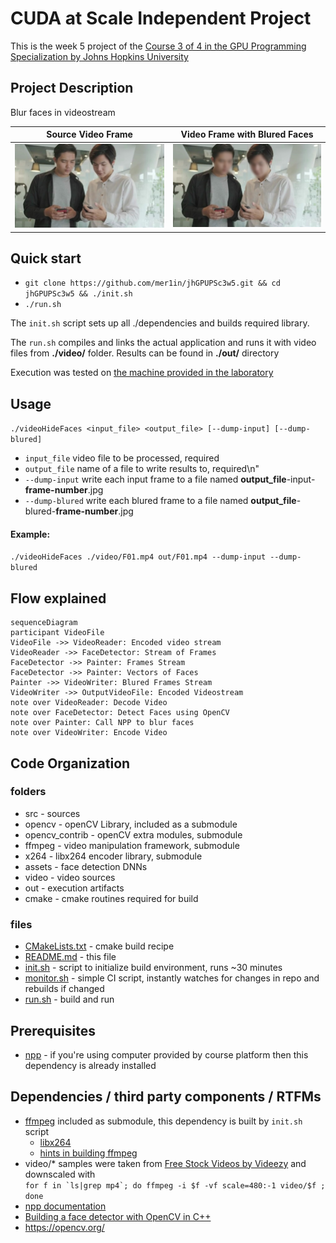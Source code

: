 # CUDA at Scale Independent Project

This is the week 5 project of the [Course 3 of 4 in the GPU Programming Specialization by Johns Hopkins University](https://www.coursera.org/learn/cuda-at-scale-for-the-enterprise/home/info)

## Project Description

Blur faces in videostream

| Source Video Frame | Video Frame with Blured Faces |
:-------------------------:|:-------------------------:
![src](out/F01-input-12.jpg)  |  ![dst](out/F01-blured-12.jpg)

## Quick start

- `git clone https://github.com/mer1in/jhGPUPSc3w5.git && cd jhGPUPSc3w5 && ./init.sh`
- `./run.sh`

The `init.sh` script sets up all ./dependencies and builds required library.

The `run.sh` compiles and links the actual application and runs it with video files from **./video/** folder. Results can be found in **./out/** directory

Execution was tested on [the machine provided in the laboratory](https://www.coursera.org/learn/cuda-at-scale-for-the-enterprise/ungradedLab/8cJV3/npp-box-filter-laboratory/lab)

## Usage

`./videoHideFaces <input_file> <output_file> [--dump-input] [--dump-blured]`
- `input_file` video file to be processed, required
- `output_file`    name of a file to write results to, required\n"
- `--dump-input`   write each input frame to a file named **output_file**-input-**frame-number**.jpg
- `--dump-blured`  write each blured frame to a file named **output_file**-blured-**frame-number**.jpg

#### Example:
`./videoHideFaces ./video/F01.mp4 out/F01.mp4 --dump-input --dump-blured`

## Flow explained

``` mermaid
sequenceDiagram 
participant VideoFile
VideoFile ->> VideoReader: Encoded video stream
VideoReader ->> FaceDetector: Stream of Frames
FaceDetector ->> Painter: Frames Stream
FaceDetector ->> Painter: Vectors of Faces
Painter ->> VideoWriter: Blured Frames Stream
VideoWriter ->> OutputVideoFile: Encoded Videostream
note over VideoReader: Decode Video
note over FaceDetector: Detect Faces using OpenCV
note over Painter: Call NPP to blur faces
note over VideoWriter: Encode Video
```

## Code Organization

### folders

- src - sources
- opencv - openCV Library, included as a submodule
- opencv_contrib - openCV extra modules, submodule
- ffmpeg - video manipulation framework, submodule
- x264 - libx264 encoder library, submodule
- assets - face detection DNNs
- video - video sources
- out - execution artifacts
- cmake - cmake routines required for build

### files

- [CMakeLists.txt](./CMakeLists.txt) - cmake build recipe
- [README.md](./README.md) - this file
- [init.sh](./init.sh) - script to initialize build environment, runs ~30 minutes
- [monitor.sh](./monitor.sh) - simple CI script, instantly watches for changes in repo and rebuilds if changed
- [run.sh](./run.sh) - build and run

## Prerequisites

- [npp](https://developer.nvidia.com/npp) - if you're using computer provided by course platform then this dependency is already installed

## Dependencies / third party components / RTFMs

- [ffmpeg](https://www.ffmpeg.org/) included as submodule, this dependency is built by `init.sh` script
  - [libx264](https://code.videolan.org/videolan/x264)
  - [hints in building ffmpeg](https://trac.ffmpeg.org/wiki/CompilationGuide/Ubuntu)
- video/\* samples were taken from <a target="_blank" href="http://www.videezy.com/">Free Stock Videos by Videezy</a>  and downscaled with\
 ```for f in `ls|grep mp4`; do ffmpeg -i $f -vf scale=480:-1 video/$f ; done```
- [npp documentation](https://docs.nvidia.com/cuda/npp/index.html)
- [Building a face detector with OpenCV in C++](https://medium.com/analytics-vidhya/building-a-face-detector-with-opencv-in-c-8814cd374ea1)
- https://opencv.org/
